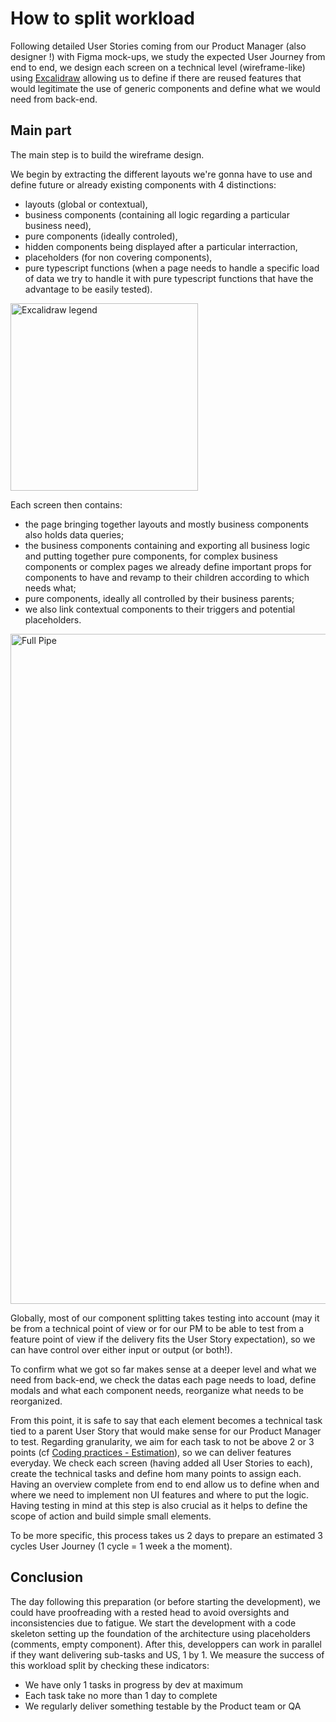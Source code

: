# How to split workload
Following detailed User Stories coming from our Product Manager (also designer !) with Figma mock-ups, we study the expected User Journey from end to end, we design each screen on a technical level (wireframe-like) using [Excalidraw](https://excalidraw.com/) allowing us to define if there are reused features that would legitimate the use of generic components and define what we would need from back-end.


## Main part
The main step is to build the wireframe design.

We begin by extracting the different layouts we're gonna have to use and define future or already existing components with 4 distinctions: 
- layouts (global or contextual),
- business components (containing all logic regarding a particular business need),
- pure components (ideally controled),
- hidden components being displayed after a particular interraction,
- placeholders (for non covering components),
- pure typescript functions (when a page needs to handle a specific load of data we try to handle it with pure typescript functions that have the advantage to be easily tested).
<img height="300" alt="Excalidraw legend" src="https://user-images.githubusercontent.com/20864211/226930585-3aaa02ce-c14f-4e4a-8896-2231d3c64399.png">

Each screen then contains:
- the page bringing together layouts and mostly business components also holds data queries;
- the business components containing and exporting all business logic and putting together pure components, for complex business components or complex pages we already define important props for components to have and revamp to their children according to which needs what;
- pure components, ideally all controlled by their business parents;
- we also link contextual components to their triggers and potential placeholders.
<img width="1072" alt="Full Pipe" src="https://user-images.githubusercontent.com/20864211/226928331-01588d34-f67e-4b0b-ac9a-40102d005651.png">

Globally, most of our component splitting takes testing into account (may it be from a technical point of view or for our PM to be able to test from a feature point of view if the delivery fits the User Story expectation), so we can have control over either input or output (or both!).

To confirm what we got so far makes sense at a deeper level and what we need from back-end, we check the datas each page needs to load, define modals and what each component needs, reorganize what needs to be reorganized.

From this point, it is safe to say that each element becomes a technical task tied to a parent User Story that would make sense for our Product Manager to test. Regarding granularity, we aim for each task to not be above 2 or 3 points (cf [Coding practices - Estimation](https://github.com/MRcalendar/how-do-we-work/blob/cbergon-patch-2/process.md#estimation)), so we can deliver features everyday.
We check each screen (having added all User Stories to each), create the technical tasks and define hom many points to assign each. Having an overview complete from end to end allow us to define when and where we need to implement non UI features and where to put the logic. Having testing in mind at this step is also crucial as it helps to define the scope of action and build simple small elements.

To be more specific, this process takes us 2 days to prepare an estimated 3 cycles User Journey (1 cycle = 1 week a the moment).

## Conclusion

The day following this preparation (or before starting the development), we could have proofreading with a rested head to avoid oversights and inconsistencies due to fatigue.
We start the development with a code skeleton setting up the foundation of the architecture using placeholders (comments, empty component). After this, developpers can work in parallel if they want delivering sub-tasks and US, 1 by 1.
We measure the success of this workload split by checking these indicators:
- We have only 1 tasks in progress by dev at maximum
- Each task take no more than 1 day to complete
- We regularly deliver something testable by the Product team or QA



